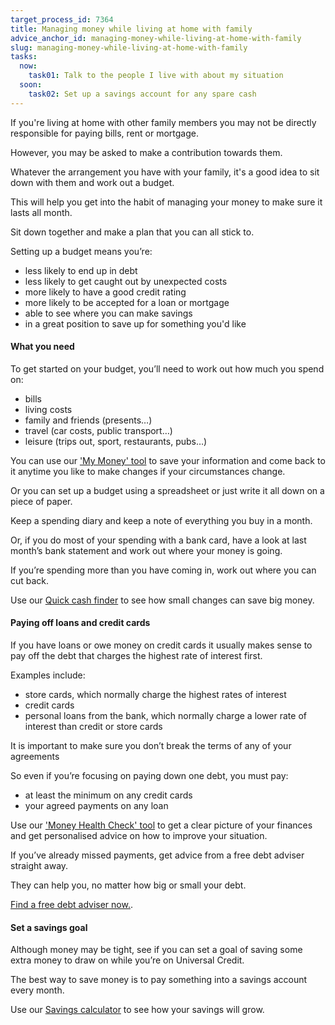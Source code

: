 ```yaml
---
target_process_id: 7364
title: Managing money while living at home with family
advice_anchor_id: managing-money-while-living-at-home-with-family
slug: managing-money-while-living-at-home-with-family
tasks:
  now:
    task01: Talk to the people I live with about my situation
  soon:
    task02: Set up a savings account for any spare cash
---
```

If you're living at home with other family members you may not be directly responsible for paying bills, rent or mortgage.

However, you may be asked to make a contribution towards them.

Whatever the arrangement you have with your family, it's a good idea to sit down with them and work out a budget.

This will help you get into the habit of managing your money to make sure it lasts all month.

Sit down together and make a plan that you can all stick to.

Setting up a budget means you’re:
* less likely to end up in debt
* less likely to get caught out by unexpected costs
* more likely to have a good credit rating
* more likely to be accepted for a loan or mortgage
* able to see where you can make savings
* in a great position to save up for something you'd like

#### What you need
To get started on your budget, you’ll need to work out how much you spend on:
* bills
* living costs
* family and friends (presents…)
* travel (car costs, public transport…)
* leisure (trips out, sport, restaurants, pubs…)

You can use our ['My Money' tool](/en/tools/money-manager/my-money) to save your information and come back to it anytime you like to make changes if your circumstances change.

Or you can set up a budget using a spreadsheet or just write it all down on a piece of paper.

Keep a spending diary and keep a note of everything you buy in a month.

Or, if you do most of your spending with a bank card, have a look at last month’s bank statement and work out where your money is going.

If you’re spending more than you have coming in, work out where you can cut back.

Use our [Quick cash finder](/en/tools/quick-cash-finder) to see how small changes can save big money.

#### Paying off loans and credit cards
If you have loans or owe money on credit cards it usually makes sense to pay off the debt that charges the highest rate of interest first.

Examples include:
* store cards, which normally charge the highest rates of interest
* credit cards
* personal loans from the bank, which normally charge a lower rate of interest than credit or store cards

It is important to make sure you don’t break the terms of any of your agreements

So even if you’re focusing on paying down one debt, you must pay:
* at least the minimum on any credit cards
* your agreed payments on any loan

Use our ['Money Health Check' tool](/en/tools/health-check) to get a clear picture of your finances and get personalised advice on how to improve your situation.

If you’ve already missed payments, get advice from a free debt adviser straight away.

They can help you, no matter how big or small your debt.

[Find a free debt adviser now.](/en/tools/debt-advice-locator).

#### Set a savings goal
Although money may be tight, see if you can set a goal of saving some extra money to draw on while you’re on Universal Credit.

The best way to save money is to pay something into a savings account every month.

Use our [Savings calculator](/en/tools/savings-calculator) to see how your savings will grow.
